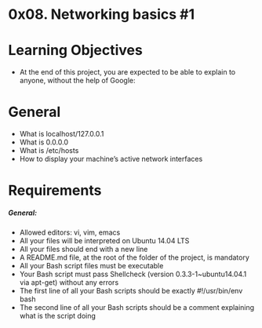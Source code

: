 # 0x08. Networking basics #1
# Learning Objectives
* At the end of this project, you are expected to be able to explain to anyone, without the help of Google:

# General
* What is localhost/127.0.0.1
* What is 0.0.0.0
* What is /etc/hosts
* How to display your machine’s active network interfaces
# Requirements
##### General:
* Allowed editors: vi, vim, emacs
* All your files will be interpreted on Ubuntu 14.04 LTS
* All your files should end with a new line
* A README.md file, at the root of the folder of the project, is mandatory
* All your Bash script files must be executable
* Your Bash script must pass Shellcheck (version 0.3.3-1~ubuntu14.04.1 via apt-get) without any errors
* The first line of all your Bash scripts should be exactly #!/usr/bin/env bash
* The second line of all your Bash scripts should be a comment explaining what is the script doing

